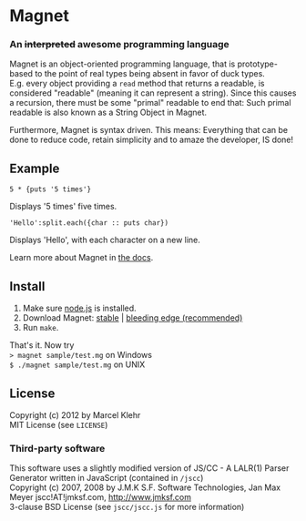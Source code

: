 #  Magnet
### An <del>interpreted</del> awesome programming language

Magnet is an object-oriented programming language, that is prototype-based to the point of real types being absent in favor of duck types.  
E.g. every object providing a `read` method that returns a readable, is considered "readable" (meaning it can represent a string). Since this causes a recursion, there must be some "primal" readable to end that: Such primal readable is also known as a String Object in Magnet.

Furthermore, Magnet is syntax driven. This means: Everything that can be done to reduce code, retain simplicity and to amaze the developer, IS done!

## Example
```
5 * {puts '5 times'}
```
Displays '5 times' five times.

```
'Hello':split.each({char :: puts char})
```
Displays 'Hello', with each character on a new line.

Learn more about Magnet in [the docs](http://github.com/marcelklehr/magnet/wiki/docs).

## Install
1. Make sure [node.js](http://nodejs.org/) is installed.
2. Download Magnet: [stable](https://github.com/marcelklehr/magnet/zipball/master) | [bleeding edge (recommended)](https://github.com/marcelklehr/magnet/zipball/develop)
3. Run `make`.

That's it. Now try  
`> magnet sample/test.mg` on Windows  
`$ ./magnet sample/test.mg` on UNIX

## License
Copyright (c) 2012 by Marcel Klehr  
MIT License (see `LICENSE`)

### Third-party software
This software uses a slightly modified version of JS/CC - A LALR(1) Parser Generator written in JavaScript (contained in `/jscc`)  
Copyright (c) 2007, 2008 by J.M.K S.F. Software Technologies, Jan Max Meyer jscc!AT!jmksf.com, http://www.jmksf.com  
3-clause BSD License (see `jscc/jscc.js` for more information)